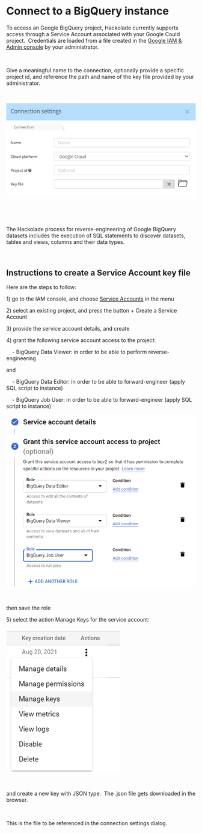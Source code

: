 # Connect to a BigQuery instance

To access an Google BigQuery project, Hackolade currently supports access through a Service Account associated with your Google Could project.&nbsp; Credentials are loaded from a file created in the [Google IAM \& Admin console](<https://console.cloud.google.com/iam-admin/iam> "target=\"\_blank\"") by your administrator.

&nbsp;

Give a meaningful name to the connection, optionally provide a specific project id, and reference the path and name of the key file provided by your administrator.

&nbsp;

![BigQuery connection settings](<lib/BigQuery%20connection%20settings.png>)

&nbsp;

&nbsp;

The Hackolade process for reverse-engineering of Google BigQuery datasets includes the execution of SQL statements to discover datasets, tables and views, columns and their data types.&nbsp;

&nbsp;

## Instructions to create a Service Account key file

Here are the steps to follow:

&#49;) go to the IAM console, and choose [Service Accounts](<https://console.cloud.google.com/projectselector2/iam-admin/serviceaccounts?supportedpurview=project> "target=\"\_blank\"") in the menu

&#50;) select an existing project, and press the button + Create a Service Account

&#51;) provide the service account details, and create

&#52;) grant the following service account access to the project:

&nbsp; &nbsp; - BigQuery Data Viewer: in order to be able to perform reverse-engineering

and

&nbsp; &nbsp; - BigQuery Data Editor: in order to be able to forward-engineer (apply SQL script to instance)

&nbsp; &nbsp; - BigQuery Job User: in order to be able to forward-engineer (apply SQL script to instance)

![Image](<lib/BigQuery%20Service%20Account%20role%20creation.png>)

&nbsp;

then save the role

&#53;) select the action Manage Keys for the service account:

![BigQuery Service Account key creation](<lib/BigQuery%20Service%20Account%20key%20creation.png>)

&nbsp;

and create a new key with JSON type.&nbsp; The .json file gets downloaded in the browser.

&nbsp;

This is the file to be referenced in the connection settings dialog.

&nbsp;

